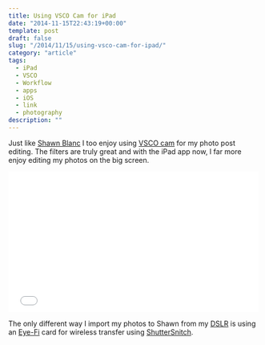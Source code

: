 ```yaml
---
title: Using VSCO Cam for iPad
date: "2014-11-15T22:43:19+00:00"
template: post
draft: false
slug: "/2014/11/15/using-vsco-cam-for-ipad/"
category: "article"
tags:
  - iPad
  - VSCO
  - Workflow
  - apps
  - iOS
  - link
  - photography
description: ""
---
```


Just like [Shawn Blanc](http://shawnblanc.net/2014/11/using-vsco-cam-for-ipad/) I too enjoy using <a href="https://itunes.apple.com/nz/app/vsco-cam/id588013838?mt=8&amp;uo=4&amp;at=10lnRx">VSCO cam</a> for my photo post editing. The filters are truly great and with the iPad app now, I far more enjoy editing my photos on the big screen.

<iframe src="//player.vimeo.com/video/111593015?title=0&amp;byline=0&amp;portrait=0&amp;color=a8a749" width="500" height="281" frameborder="0" webkitallowfullscreen mozallowfullscreen allowfullscreen></iframe>

The only different way I import my photos to Shawn from my <a href="http://en.wikipedia.org/wiki/Canon_EOS_1000D">DSLR</a> is using an <a href="http://www.eyefi.com">Eye-Fi</a> card for wireless transfer using <a href="https://itunes.apple.com/nz/app/shuttersnitch/id364176211?mt=8&amp;uo=4&amp;at=10lnRx">ShutterSnitch</a>.